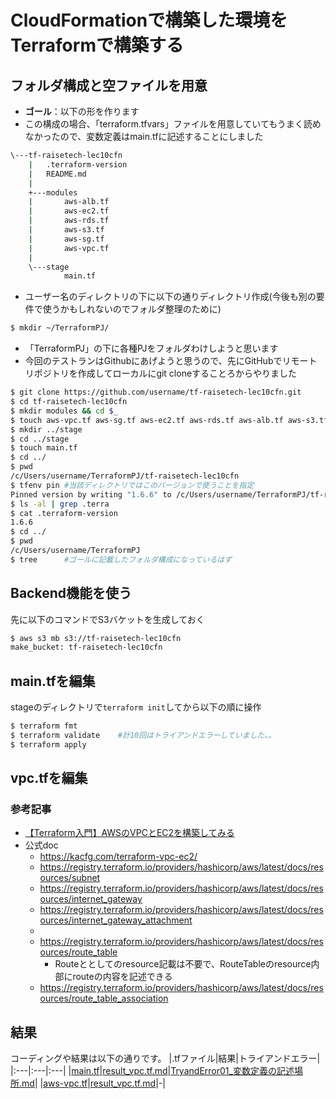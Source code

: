 # CloudFormationで構築した環境をTerraformで構築する

## フォルダ構成と空ファイルを用意
* **ゴール**：以下の形を作ります
* この構成の場合、「terraform.tfvars」ファイルを用意していてもうまく読めなかったので、変数定義はmain.tfに記述することにしました
```bash
\---tf-raisetech-lec10cfn
    |   .terraform-version
    |   README.md
    |
    +---modules
    |       aws-alb.tf
    |       aws-ec2.tf
    |       aws-rds.tf
    |       aws-s3.tf
    |       aws-sg.tf
    |       aws-vpc.tf
    |
    \---stage
            main.tf
```

* ユーザー名のディレクトリの下に以下の通りディレクトリ作成(今後も別の要件で使うかもしれないのでフォルダ整理のために)
```bash
$ mkdir ~/TerraformPJ/
```
* 「TerraformPJ」の下に各種PJをフォルダわけしようと思います
* 今回のテストランはGithubにあげようと思うので、先にGitHubでリモートリポジトリを作成してローカルにgit cloneすることろからやりました
```bash
$ git clone https://github.com/username/tf-raisetech-lec10cfn.git
$ cd tf-raisetech-lec10cfn
$ mkdir modules && cd $_
$ touch aws-vpc.tf aws-sg.tf aws-ec2.tf aws-rds.tf aws-alb.tf aws-s3.tf
$ mkdir ../stage
$ cd ../stage
$ touch main.tf
$ cd ../
$ pwd
/c/Users/username/TerraformPJ/tf-raisetech-lec10cfn
$ tfenv pin #当該ディレクトリではこのバージョンで使うことを指定
Pinned version by writing "1.6.6" to /c/Users/username/TerraformPJ/tf-raisetech-lec10cfn/.terraform-version
$ ls -al | grep .terra
$ cat .terraform-version
1.6.6
$ cd ../
$ pwd
/c/Users/username/TerraformPJ
$ tree      #ゴールに記載したフォルダ構成になっているはず
```

## Backend機能を使う
先に以下のコマンドでS3バケットを生成しておく
```bash
$ aws s3 mb s3://tf-raisetech-lec10cfn
make_bucket: tf-raisetech-lec10cfn
```

## main.tfを編集
stageのディレクトリで`terraform init`してから以下の順に操作
```bash
$ terraform fmt
$ terraform validate    #計10回はトライアンドエラーしていました。。
$ terraform apply
```


## vpc.tfを編集
### 参考記事
* [【Terraform入門】AWSのVPCとEC2を構築してみる](https://kacfg.com/terraform-vpc-ec2/)
* 公式doc
  * https://kacfg.com/terraform-vpc-ec2/
  * https://registry.terraform.io/providers/hashicorp/aws/latest/docs/resources/subnet
  * https://registry.terraform.io/providers/hashicorp/aws/latest/docs/resources/internet_gateway
  * https://registry.terraform.io/providers/hashicorp/aws/latest/docs/resources/internet_gateway_attachment
  * 
  * https://registry.terraform.io/providers/hashicorp/aws/latest/docs/resources/route_table
    * Routeととしてのresource記載は不要で、RouteTableのresource内部にrouteの内容を記述できる
  * https://registry.terraform.io/providers/hashicorp/aws/latest/docs/resources/route_table_association






## 結果
コーディングや結果は以下の通りです。
|.tfファイル|結果|トライアンドエラー|
|:---|:---|:---|
|[main.tf](stage/main.tf)|[result_vpc.tf.md](result_vpc.tf.md)|[TryandError01_変数定義の記述場所.md](TryandError01_変数定義の記述場所.md)|
|[aws-vpc.tf](modules/aws-vpc.tf)|[result_vpc.tf.md](result_vpc.tf.md)|-|